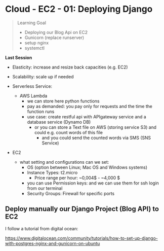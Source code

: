 # Cloud - EC2 - 01: Deploying Django

>Learning Goal
>- Deploying our Blog Api on EC2
>- Gunicorn (replace runserver)
>- setup nginx
>- systemctl

**Last Session**

- Elasticity: increase and resize back capacities (e.g. EC2)  
- Scalability: scale up if needed

- Serverless Service:
    - AWS Lambda
        - we can store here python functions
        - pay as demanded: you pay only for requests and the time the function runs
        - use case: create restful api with APIgateway service and a database service (Dynamo DB)
            - or you can store a Text file on AWS (storing service S3) and could e.g. count words of this file
                - and you could send the counted words via SMS (SNS Service) 
         
- EC2
    - what setting and configurations can we set:
        - OS (option between Linux; Mac OS and Windows systems)
        - Instance Types: t2.micro
            - Price range per hour: ~0,004$ - ~4,000 $
        - you can use Permission keys: and we can use them for ssh login from our terminal
        - Security Groups: Firewall for specific ports


## Deploy manually our Django Project (Blog API) to EC2

I follow a tutorial from digital ocean:

https://www.digitalocean.com/community/tutorials/how-to-set-up-django-with-postgres-nginx-and-gunicorn-on-ubuntu



        